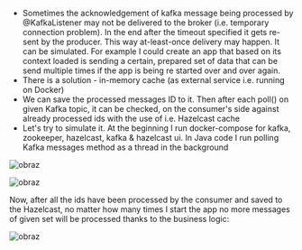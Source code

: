 * Sometimes the acknowledgement of kafka message being processed by @KafkaListener may not be delivered to the broker (i.e. temporary connection problem). In the end after the timeout specified it gets re-sent by the producer. This way at-least-once delivery may happen. It can be simulated. For example I could create an app that based on its context loaded is sending a certain, prepared set of data that can be send multiple times if the app is being re started over and over again.
* There is a solution - in-memory cache (as external service i.e. running on Docker)
* We can save the processed messages ID to it. Then after each poll() on given Kafka topic, it can be checked, on the consumer's side against already processed ids with the use of i.e. Hazelcast cache 
* Let's try to simulate it.
At the beginning I run docker-compose for kafka, zookeeper, hazelcast, kafka & hazelcast ui. In Java code I run polling Kafka messages method as a thread in the background

 ![obraz](https://github.com/tomeee121/kafka-safe-consumer/assets/85828070/0bb7ec63-78b1-4a18-b912-3168857873ee)

 ![obraz](https://github.com/tomeee121/kafka-safe-consumer/assets/85828070/97bcb5fc-9505-4cf4-b784-52697d5e4e75)

Now, after all the ids have been processed by the consumer and saved to the Hazelcast, no matter how many times I start the app no more messages of given set will be processed thanks to the business logic:

  ![obraz](https://github.com/tomeee121/kafka-safe-consumer/assets/85828070/8eec8811-120a-4e2d-be98-a9ac6c0772db)
